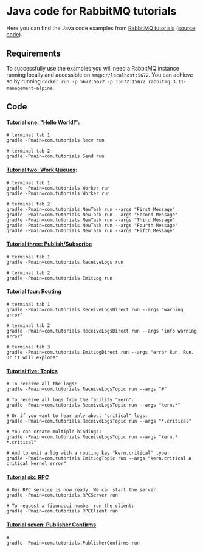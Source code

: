 # Java code for RabbitMQ tutorials

Here you can find the Java code examples from [RabbitMQ
tutorials](https://www.rabbitmq.com/getstarted.html)
([source code](https://github.com/rabbitmq/rabbitmq-tutorials/tree/main/java-gradle)).

## Requirements
To successfully use the examples you will need a RabbitMQ instance running locally and accessible on `amqp://localhost:5672`. 
You can achieve so by running `docker run -p 5672:5672 -p 15672:15672 rabbitmq:3.11-management-alpine`.

## Code

#### [Tutorial one: "Hello World!"](https://www.rabbitmq.com/tutorials/tutorial-one-java.html):

```shell
# terminal tab 1
gradle -Pmain=com.tutorials.Recv run

# terminal tab 2
gradle -Pmain=com.tutorials.Send run
```

#### [Tutorial two: Work Queues](https://www.rabbitmq.com/tutorials/tutorial-two-java.html):

```shell
# terminal tab 1
gradle -Pmain=com.tutorials.Worker run
gradle -Pmain=com.tutorials.Worker run

# terminal tab 2
gradle -Pmain=com.tutorials.NewTask run --args "First Message"
gradle -Pmain=com.tutorials.NewTask run --args "Second Message"
gradle -Pmain=com.tutorials.NewTask run --args "Third Message"
gradle -Pmain=com.tutorials.NewTask run --args "Fourth Message"
gradle -Pmain=com.tutorials.NewTask run --args "Fifth Message"
```

#### [Tutorial three: Publish/Subscribe](https://www.rabbitmq.com/tutorials/tutorial-three-java.html)

```shell
# terminal tab 1
gradle -Pmain=com.tutorials.ReceiveLogs run

# terminal tab 2
gradle -Pmain=com.tutorials.EmitLog run
```

#### [Tutorial four: Routing](https://www.rabbitmq.com/tutorials/tutorial-four-java.html)

```shell
# terminal tab 1
gradle -Pmain=com.tutorials.ReceiveLogsDirect run --args "warning error"

# terminal tab 2
gradle -Pmain=com.tutorials.ReceiveLogsDirect run --args "info warning error"

# terminal tab 3
gradle -Pmain=com.tutorials.EmitLogDirect run --args "error Run. Run. Or it will explode"
```

#### [Tutorial five: Topics](https://www.rabbitmq.com/tutorials/tutorial-five-java.html)

```shell
# To receive all the logs:
gradle -Pmain=com.tutorials.ReceiveLogsTopic run --args "#"

# To receive all logs from the facility "kern":
gradle -Pmain=com.tutorials.ReceiveLogsTopic run --args "kern.*"

# Or if you want to hear only about "critical" logs:
gradle -Pmain=com.tutorials.ReceiveLogsTopic run --args "*.critical"

# You can create multiple bindings:
gradle -Pmain=com.tutorials.ReceiveLogsTopic run --args "kern.* *.critical"

# And to emit a log with a routing key "kern.critical" type:
gradle -Pmain=com.tutorials.EmitLogTopic run --args "kern.critical A critical kernel error"
```

#### [Tutorial six: RPC](https://www.rabbitmq.com/tutorials/tutorial-six-java.html)

```shell
# Our RPC service is now ready. We can start the server:
gradle -Pmain=com.tutorials.RPCServer run

# To request a fibonacci number run the client:
gradle -Pmain=com.tutorials.RPCClient run
```

#### [Tutorial seven: Publisher Confirms](https://www.rabbitmq.com/tutorials/tutorial-seven-java.html)

```shell
#
gradle -Pmain=com.tutorials.PublisherConfirms run
```